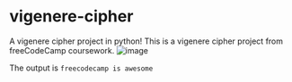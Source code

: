 # vigenere-cipher

A vigenere cipher project in python! This is a vigenere cipher project from freeCodeCamp coursework.
![image](https://github.com/user-attachments/assets/4da737a9-a4f6-47a4-89d3-e87959d174e5)

The output is `freecodecamp is awesome`
